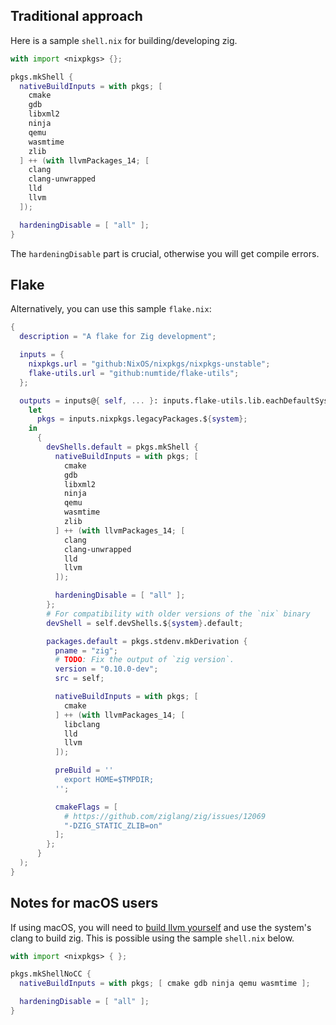 ## Traditional approach

Here is a sample `shell.nix` for building/developing zig.
```nix
with import <nixpkgs> {};

pkgs.mkShell {
  nativeBuildInputs = with pkgs; [
    cmake
    gdb
    libxml2
    ninja
    qemu
    wasmtime
    zlib
  ] ++ (with llvmPackages_14; [
    clang
    clang-unwrapped
    lld
    llvm
  ]);

  hardeningDisable = [ "all" ];
}
```
The `hardeningDisable` part is crucial, otherwise you will get compile errors.

## Flake

Alternatively, you can use this sample `flake.nix`:

```nix
{
  description = "A flake for Zig development";

  inputs = {
    nixpkgs.url = "github:NixOS/nixpkgs/nixpkgs-unstable";
    flake-utils.url = "github:numtide/flake-utils";
  };

  outputs = inputs@{ self, ... }: inputs.flake-utils.lib.eachDefaultSystem (system:
    let
      pkgs = inputs.nixpkgs.legacyPackages.${system};
    in
      {
        devShells.default = pkgs.mkShell {
          nativeBuildInputs = with pkgs; [
            cmake
            gdb
            libxml2
            ninja
            qemu
            wasmtime
            zlib
          ] ++ (with llvmPackages_14; [
            clang
            clang-unwrapped
            lld
            llvm
          ]);

          hardeningDisable = [ "all" ];
        };
        # For compatibility with older versions of the `nix` binary
        devShell = self.devShells.${system}.default;

        packages.default = pkgs.stdenv.mkDerivation {
          pname = "zig";
          # TODO: Fix the output of `zig version`.
          version = "0.10.0-dev";
          src = self;

          nativeBuildInputs = with pkgs; [
            cmake
          ] ++ (with llvmPackages_14; [
            libclang
            lld
            llvm
          ]);

          preBuild = ''
            export HOME=$TMPDIR;
          '';

          cmakeFlags = [
            # https://github.com/ziglang/zig/issues/12069
            "-DZIG_STATIC_ZLIB=on"
          ];
        };
      }
  );
}
```

## Notes for macOS users

If using macOS, you will need to [build llvm yourself](https://github.com/ziglang/zig/wiki/How-to-build-LLVM,-libclang,-and-liblld-from-source) and use the system's clang to build zig. This is possible using the sample `shell.nix` below.

```nix
with import <nixpkgs> { };

pkgs.mkShellNoCC {
  nativeBuildInputs = with pkgs; [ cmake gdb ninja qemu wasmtime ];

  hardeningDisable = [ "all" ];
}
```